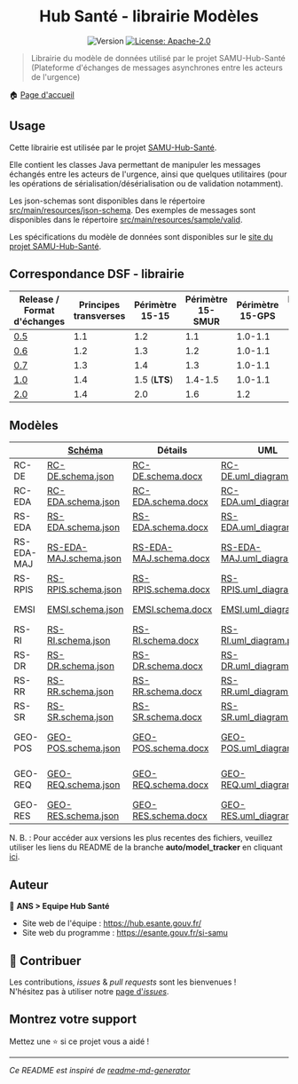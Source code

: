 <h1 align="center">Hub Santé - librairie Modèles</h1>
<p align="center">
  <img alt="Version" src="https://img.shields.io/badge/version-1.0-blue.svg?cacheSeconds=2592000" />
  <a href="#" target="_blank">
    <img alt="License: Apache-2.0" src="https://img.shields.io/badge/License-Apache_2.0-yellow.svg" />
  </a>
</p>

> Librairie du modèle de données utilisé par le projet SAMU-Hub-Santé (Plateforme d'échanges de messages asynchrones entre les acteurs de l'urgence)

🏠 [Page d'accueil](https://github.com/ansforge/SAMU-Hub-Modeles)

## Usage

Cette librairie est utilisée par le projet [SAMU-Hub-Santé](https://github.com/ansforge/SAMU-Hub-Sante).

Elle contient les classes Java permettant de manipuler les messages échangés entre les acteurs de l'urgence, ainsi que quelques utilitaires (pour les opérations de sérialisation/désérialisation ou de validation notamment).

Les json-schemas sont disponibles dans le répertoire [src/main/resources/json-schema](src/main/resources/json-schema).
Des exemples de messages sont disponibles dans le répertoire [src/main/resources/sample/valid](src/main/resources/sample/valid).

Les spécifications du modèle de données sont disponibles sur le [site du projet SAMU-Hub-Santé](https://hub.esante.gouv.fr/).

## Correspondance DSF - librairie

|Release / <br>Format d'échanges|Principes transverses|Périmètre 15-15|Périmètre 15-SMUR|Périmètre 15-GPS|Périmètre 15-NexSIS|
|-|-|-|-|-|-|
|[0.5](https://github.com/ansforge/SAMU-Hub-Modeles/tree/0.5.1)|1.1|1.2|1.1|1.0-1.1|1.6|
|[0.6](https://github.com/ansforge/SAMU-Hub-Modeles/tree/0.6.0)|1.2|1.3|1.2|1.0-1.1|1.6|
|[0.7](https://github.com/ansforge/SAMU-Hub-Modeles/tree/0.7.0)|1.3|1.4|1.3|1.0-1.1|1.7|
|[1.0](https://github.com/ansforge/SAMU-Hub-Modeles/tree/1.0)|1.4|1.5 (**LTS**)|1.4-1.5|1.0-1.1|1.8|
|[2.0](https://github.com/ansforge/SAMU-Hub-Modeles/tree/2.0)|1.4|2.0|1.6|1.2|1.9|

## Modèles

|            | [Schéma](src/main/resources/json-schema/)                                       | Détails                                                                    | UML                                                                                | [Exemples](src/main/resources/sample/examples/)                       |
|------------|---------------------------------------------------------------------------------|----------------------------------------------------------------------------|------------------------------------------------------------------------------------|-----------------------------------------------------------------------|
| RC-DE      | [RC-DE.schema.json](src/main/resources/json-schema/RC-DE.schema.json)           | [RC-DE.schema.docx](csv_parser/out/RC-DE/RC-DE.schema.docx)                | [RC-DE.uml_diagram.pdf](csv_parser/out/RC-DE/RC-DE.uml_diagram.pdf)                | -                                                                     |
| RC-EDA     | [RC-EDA.schema.json](src/main/resources/json-schema/RC-EDA.schema.json)         | [RC-EDA.schema.docx](csv_parser/out/RC-EDA/RC-EDA.schema.docx)             | [RC-EDA.uml_diagram.pdf](csv_parser/out/RC-EDA/RC-EDA.uml_diagram.pdf)             | [Exemples RC-EDA](src/main/resources/sample/examples/RC-EDA/)         |
| RS-EDA     | [RS-EDA.schema.json](src/main/resources/json-schema/RS-EDA.schema.json)         | [RS-EDA.schema.docx](csv_parser/out/RS-EDA/RS-EDA.schema.docx)             | [RS-EDA.uml_diagram.pdf](csv_parser/out/RS-EDA/RS-EDA.uml_diagram.pdf)             | [Exemples RS-EDA](src/main/resources/sample/examples/RS-EDA/)         |
| RS-EDA-MAJ | [RS-EDA-MAJ.schema.json](src/main/resources/json-schema/RS-EDA-MAJ.schema.json) | [RS-EDA-MAJ.schema.docx](csv_parser/out/RS-EDA-MAJ/RS-EDA-MAJ.schema.docx) | [RS-EDA-MAJ.uml_diagram.pdf](csv_parser/out/RS-EDA-MAJ/RS-EDA-MAJ.uml_diagram.pdf) | [Exemples RS-EDA-MAJ](src/main/resources/sample/examples/RS-EDA-MAJ/) |
| RS-RPIS    | [RS-RPIS.schema.json](src/main/resources/json-schema/RS-RPIS.schema.json)       | [RS-RPIS.schema.docx](csv_parser/out/RS-RPIS/RS-RPIS.schema.docx)          | [RS-RPIS.uml_diagram.pdf](csv_parser/out/RS-RPIS/RS-RPIS.uml_diagram.pdf)          | [Exemples RS-RPIS](src/main/resources/sample/examples/RS-RPIS/)       |
| EMSI       | [EMSI.schema.json](src/main/resources/json-schema/EMSI.schema.json)             | [EMSI.schema.docx](csv_parser/out/EMSI/EMSI.schema.docx)                   | [EMSI.uml_diagram.pdf](csv_parser/out/EMSI/EMSI.uml_diagram.pdf)                   | [Exemples EMSI](src/main/resources/sample/examples/EMSI/)             |
| RS-RI      | [RS-RI.schema.json](src/main/resources/json-schema/RS-RI.schema.json)           | [RS-RI.schema.docx](csv_parser/out/RS-RI/RS-RI.schema.docx)                | [RS-RI.uml_diagram.pdf](csv_parser/out/RS-RI/RS-RI.uml_diagram.pdf)                | [Exemples RS-RI](src/main/resources/sample/examples/RS-RI/)           |
| RS-DR      | [RS-DR.schema.json](src/main/resources/json-schema/RS-DR.schema.json)           | [RS-DR.schema.docx](csv_parser/out/RS-DR/RS-DR.schema.docx)                | [RS-DR.uml_diagram.pdf](csv_parser/out/RS-DR/RS-DR.uml_diagram.pdf)                | [Exemples RS-DR](src/main/resources/sample/examples/RS-DR/)           |
| RS-RR      | [RS-RR.schema.json](src/main/resources/json-schema/RS-RR.schema.json)           | [RS-RR.schema.docx](csv_parser/out/RS-RR/RS-RR.schema.docx)                | [RS-RR.uml_diagram.pdf](csv_parser/out/RS-RR/RS-RR.uml_diagram.pdf)                | [Exemples RS-RR](src/main/resources/sample/examples/RS-RR/)           |
| RS-SR      | [RS-SR.schema.json](src/main/resources/json-schema/RS-SR.schema.json)           | [RS-SR.schema.docx](csv_parser/out/RS-SR/RS-SR.schema.docx)                | [RS-SR.uml_diagram.pdf](csv_parser/out/RS-SR/RS-SR.uml_diagram.pdf)                | [Exemples RS-SR](src/main/resources/sample/examples/RS-SR/)           |
| GEO-POS    | [GEO-POS.schema.json](src/main/resources/json-schema/GEO-POS.schema.json)       | [GEO-POS.schema.docx](csv_parser/out/GEO-POS/GEO-POS.schema.docx)          | [GEO-POS.uml_diagram.pdf](csv_parser/out/GEO-POS/GEO-POS.uml_diagram.pdf)          | [Exemples GEO-POS](src/main/resources/sample/examples/GEO-POS/)       |
| GEO-REQ    | [GEO-REQ.schema.json](src/main/resources/json-schema/GEO-REQ.schema.json)       | [GEO-REQ.schema.docx](csv_parser/out/GEO-REQ/GEO-REQ.schema.docx)          | [GEO-REQ.uml_diagram.pdf](csv_parser/out/GEO-REQ/GEO-REQ.uml_diagram.pdf)          | [Exemples GEO-REQ](src/main/resources/sample/examples/GEO-REQ/)       |
| GEO-RES    | [GEO-RES.schema.json](src/main/resources/json-schema/GEO-RES.schema.json)       | [GEO-RES.schema.docx](csv_parser/out/GEO-RES/GEO-RES.schema.docx)          | [GEO-RES.uml_diagram.pdf](csv_parser/out/GEO-RES/GEO-RES.uml_diagram.pdf)          | [Exemples GEO-RES](src/main/resources/sample/examples/GEO-RES/)       |

N. B. : Pour accéder aux versions les plus recentes des fichiers, veuillez utiliser les liens du README de la branche **auto/model_tracker** en cliquant [ici](https://github.com/ansforge/SAMU-Hub-Modeles/tree/auto/model_tracker?tab=readme-ov-file#modèles).

## Auteur

👤 **ANS > Equipe Hub Santé**

* Site web de l'équipe : https://hub.esante.gouv.fr/
* Site web du programme : https://esante.gouv.fr/si-samu

## 🤝 Contribuer

Les contributions, *issues* & *pull requests* sont les bienvenues !
<br />N'hésitez pas à utiliser notre [page d'*issues*](https://github.com/ansforge/SAMU-Hub-Modeles/issues).

## Montrez votre support

Mettez une ⭐️ si ce projet vous a aidé !

***
_Ce README est inspiré de [readme-md-generator](https://github.com/kefranabg/readme-md-generator)_
